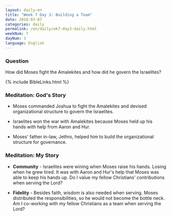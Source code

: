 ```yaml
---
layout: daily-en
title: "Week 7 Day 3: Building a Team"
date: 2018-03-07
categories: daily
permalink: /en/daily/wk7-day3-daily.html
weekNum: 7
dayNum: 3
language: English
---
```

### Question     
How did Moses fight the Amalekites and how did he govern the Israelites?

{% include BibleLinks.html %} 

### Meditation: God's Story   
+ Moses commanded Joshua to fight the Amalekites and devised organizational structure to govern the Israelites. 

+ Israelites won the war with Amalekites because Moses held up his hands with help from Aaron and Hur. 

+ Moses' father in-law, Jethro, helped him to build the organizational structure for governance. 

### Meditation: My Story   
+ **Community** - Israelites were wining when Moses raise his hands. Losing when he grew tired. It was with Aaron and Hur's help that Moses was able to keep his hands up. Do I value my fellow Christians' contributions when serving the Lord? 

+ **Fidelity** - Besides faith, wisdom is also needed when serving. Moses distributed the responsibilities, so he would not become the bottle neck. Am I co-working with my fellow Christians as a team when serving the Lord? 
